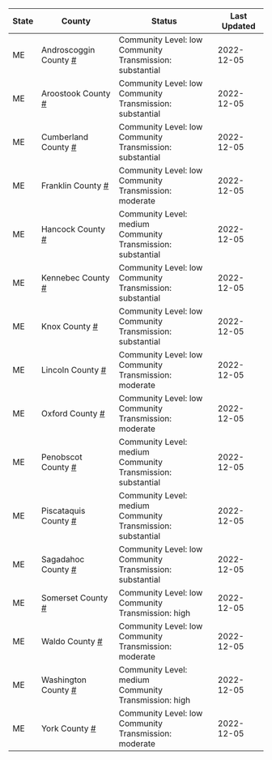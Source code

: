 State | County | Status | Last Updated
--- | --- | --- | --- 
ME | Androscoggin County <a href="#androscoggin_county">#</a> | <a name="androscoggin_county"></a>Community Level: low<br/>Community Transmission: substantial | 2022-12-05
ME | Aroostook County <a href="#aroostook_county">#</a> | <a name="aroostook_county"></a>Community Level: low<br/>Community Transmission: substantial | 2022-12-05
ME | Cumberland County <a href="#cumberland_county">#</a> | <a name="cumberland_county"></a>Community Level: low<br/>Community Transmission: substantial | 2022-12-05
ME | Franklin County <a href="#franklin_county">#</a> | <a name="franklin_county"></a>Community Level: low<br/>Community Transmission: moderate | 2022-12-05
ME | Hancock County <a href="#hancock_county">#</a> | <a name="hancock_county"></a>Community Level: medium<br/>Community Transmission: substantial | 2022-12-05
ME | Kennebec County <a href="#kennebec_county">#</a> | <a name="kennebec_county"></a>Community Level: low<br/>Community Transmission: substantial | 2022-12-05
ME | Knox County <a href="#knox_county">#</a> | <a name="knox_county"></a>Community Level: low<br/>Community Transmission: substantial | 2022-12-05
ME | Lincoln County <a href="#lincoln_county">#</a> | <a name="lincoln_county"></a>Community Level: low<br/>Community Transmission: moderate | 2022-12-05
ME | Oxford County <a href="#oxford_county">#</a> | <a name="oxford_county"></a>Community Level: low<br/>Community Transmission: moderate | 2022-12-05
ME | Penobscot County <a href="#penobscot_county">#</a> | <a name="penobscot_county"></a>Community Level: medium<br/>Community Transmission: substantial | 2022-12-05
ME | Piscataquis County <a href="#piscataquis_county">#</a> | <a name="piscataquis_county"></a>Community Level: medium<br/>Community Transmission: substantial | 2022-12-05
ME | Sagadahoc County <a href="#sagadahoc_county">#</a> | <a name="sagadahoc_county"></a>Community Level: low<br/>Community Transmission: substantial | 2022-12-05
ME | Somerset County <a href="#somerset_county">#</a> | <a name="somerset_county"></a>Community Level: low<br/>Community Transmission: high | 2022-12-05
ME | Waldo County <a href="#waldo_county">#</a> | <a name="waldo_county"></a>Community Level: low<br/>Community Transmission: moderate | 2022-12-05
ME | Washington County <a href="#washington_county">#</a> | <a name="washington_county"></a>Community Level: medium<br/>Community Transmission: high | 2022-12-05
ME | York County <a href="#york_county">#</a> | <a name="york_county"></a>Community Level: low<br/>Community Transmission: moderate | 2022-12-05
